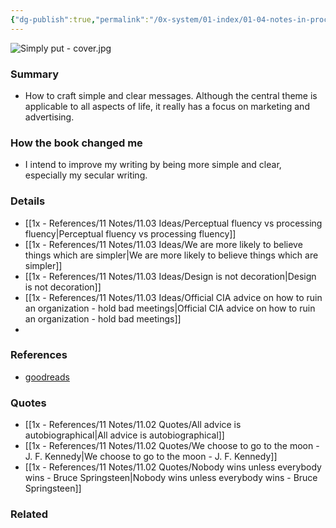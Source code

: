 ```yaml
---
{"dg-publish":true,"permalink":"/0x-system/01-index/01-04-notes-in-process/simply-put-why-clear-messages-win-and-how-to-design-them-ben-guttmann/","title":"Simply Put - Why Clear Messages Win - and How to Design Them - Ben Guttmann","created":"2024-04-17T17:55:29.814+03:00","updated":"2024-04-21T22:54:28.587+03:00"}
---
```


![Simply put - cover.jpg](/img/user/Simply%20put%20-%20cover.jpg)
### Summary
- How to craft simple and clear messages. Although the central theme is applicable to all aspects of life, it really has a focus on marketing and advertising.

### How the book changed me
- I intend to improve my writing by being more simple and clear, especially my secular writing.

### Details
- [[1x - References/11 Notes/11.03 Ideas/Perceptual fluency vs processing fluency\|Perceptual fluency vs processing fluency]]
- [[1x - References/11 Notes/11.03 Ideas/We are more likely to believe things which are simpler\|We are more likely to believe things which are simpler]]
- [[1x - References/11 Notes/11.03 Ideas/Design is not decoration\|Design is not decoration]]
- [[1x - References/11 Notes/11.03 Ideas/Official CIA advice on how to ruin an organization - hold bad meetings\|Official CIA advice on how to ruin an organization - hold bad meetings]]
- 

### References
- [goodreads](https://www.goodreads.com/book/show/102088915-simply-put)

### Quotes
- [[1x - References/11 Notes/11.02 Quotes/All advice is autobiographical\|All advice is autobiographical]]
- [[1x - References/11 Notes/11.02 Quotes/We choose to go to the moon - J. F. Kennedy\|We choose to go to the moon - J. F. Kennedy]]
- [[1x - References/11 Notes/11.02 Quotes/Nobody wins unless everybody wins - Bruce Springsteen\|Nobody wins unless everybody wins - Bruce Springsteen]]
### Related

